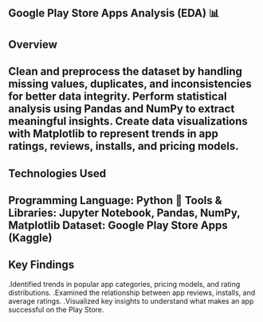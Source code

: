 Google Play Store Apps Analysis (EDA) 📊
--------------------------------------------------------------------------------------------------------------------------------------------------------------------
Overview
--------------------------------------------------------------------------------------------------------------------------------------------------------------------
Clean and preprocess the dataset by handling missing values, duplicates, and inconsistencies for better data integrity.
Perform statistical analysis using Pandas and NumPy to extract meaningful insights.
Create data visualizations with Matplotlib to represent trends in app ratings, reviews, installs, and pricing models.
--------------------------------------------------------------------------------------------------------------------------------------------------------------------
Technologies Used
---------------------------------------------------------------------------------------------------------------------------------------------------------------------
Programming Language: Python 🐍
Tools & Libraries: Jupyter Notebook, Pandas, NumPy, Matplotlib
Dataset: Google Play Store Apps (Kaggle)
-----------------------------------------------------------------------------------------------------------------------------------------------------------------
Key Findings
-------------------------------------------------------------------------------------------------------------------------------------------------------------------
.Identified trends in popular app categories, pricing models, and rating distributions.
.Examined the relationship between app reviews, installs, and average ratings.
.Visualized key insights to understand what makes an app successful on the Play Store.
